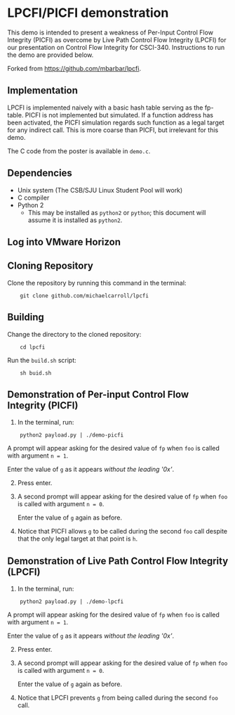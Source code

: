 # LPCFI/PICFI demonstration

This demo is intended to present a weakness of Per-Input Control Flow Integrity (PICFI)
as overcome by Live Path Control Flow Integrity (LPCFI) for our presentation on Control Flow Integrity for CSCI-340. Instructions to run the demo
are provided below.

Forked from https://github.com/mbarbar/lpcfi.

## Implementation
LPCFI is implemented naively with a basic hash table serving
as the fp-table. PICFI is not implemented but simulated. If
a function address has been activated, the PICFI simulation
regards such function as a legal target for any indirect call.
This is more coarse than PICFI, but irrelevant for this demo.

The C code from the poster is available in `demo.c`.

## Dependencies 
* Unix system (The CSB/SJU Linux Student Pool will work)
* C compiler
* Python 2
  * This may be installed as `python2` or `python`; this
    document will assume it is installed as `python2`.
    
## Log into VMware Horizon
    
## Cloning Repository
Clone the repository by running this command in the terminal:

```
    git clone github.com/michaelcarroll/lpcfi
```

## Building
Change the directory to the cloned repository:

```
    cd lpcfi
```

Run the `build.sh` script:

```
    sh buid.sh
```

## Demonstration of Per-input Control Flow Integrity (PICFI)
1. In the terminal, run:
```
    python2 payload.py | ./demo-picfi
```

   A prompt will appear asking for the desired value of
   `fp` when `foo` is called with argument `n = 1`. 
   
   Enter the value of `g` as it appears *without the leading '0x'*.
   
2. Press enter.

3. A second prompt will appear asking for the desired value of
   `fp` when `foo` is called with argument `n = 0`. 
   
   Enter the value of `g` again as before.

4. Notice that PICFI allows `g` to be called during the second `foo`
   call despite that the only legal target at that point is `h`.

## Demonstration of Live Path Control Flow Integrity (LPCFI)
1. In the terminal, run:
```
    python2 payload.py | ./demo-lpcfi
```

   A prompt will appear asking for the desired value of
   `fp` when `foo` is called with argument `n = 1`. 
   
   Enter the value of `g` as it appears *without the leading '0x'*.
   
2. Press enter.

3. A second prompt will appear asking for the desired value of
   `fp` when `foo` is called with argument `n = 0`. 
   
   Enter the value of `g` again as before.

4. Notice that LPCFI prevents `g` from being called during the second
   `foo` call.

